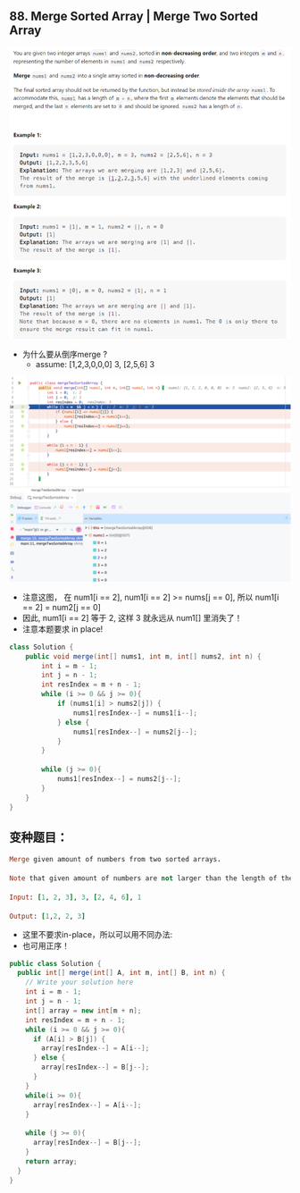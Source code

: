 ## 88. Merge Sorted Array  | Merge Two Sorted Array
![](img/2022-12-16-15-53-18.png)


- 为什么要从倒序merge ?
  - assume: [1,2,3,0,0,0] 3,  [2,5,6] 3

![](img/2020-07-12-14-39-58.png)
- 注意这图， 在 num1[i == 2], num1[i == 2] >= nums[j == 0], 所以 num1[i == 2] = num2[j == 0] 
- 因此, num1[i == 2] 等于 2, 这样 3 就永远从 num1[] 里消失了！
- 注意本题要求 in place!
 
```java
class Solution {
    public void merge(int[] nums1, int m, int[] nums2, int n) {        
        int i = m - 1;
        int j = n - 1;
        int resIndex = m + n - 1;
        while (i >= 0 && j >= 0){
            if (nums1[i] > nums2[j]) {
                nums1[resIndex--] = nums1[i--];
            } else {
                nums1[resIndex--] = nums2[j--];
            }
        }
        
        while (j >= 0){
            nums1[resIndex--] = nums2[j--];
        }
    }
}
```


## 变种题目：

```ruby
Merge given amount of numbers from two sorted arrays.

Note that given amount of numbers are not larger than the length of the respective arrays.

Input: [1, 2, 3], 3, [2, 4, 6], 1

Output: [1,2, 2, 3]
```


- 这里不要求in-place，所以可以用不同办法:
- 也可用正序！

```java
public class Solution {
  public int[] merge(int[] A, int m, int[] B, int n) {
    // Write your solution here
    int i = m - 1;
    int j = n - 1;
    int[] array = new int[m + n];
    int resIndex = m + n - 1;
    while (i >= 0 && j >= 0){
      if (A[i] > B[j]) {
        array[resIndex--] = A[i--];
      } else {
        array[resIndex--] = B[j--];
      }
    }
    while(i >= 0){
      array[resIndex--] = A[i--];
    }

    while (j >= 0){
      array[resIndex--] = B[j--];
    }
    return array;
  }
}

```